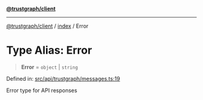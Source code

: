 [**@trustgraph/client**](../../README.md)

***

[@trustgraph/client](../../README.md) / [index](../README.md) / Error

# Type Alias: Error

> **Error** = `object` \| `string`

Defined in: [src/api/trustgraph/messages.ts:19](https://github.com/trustgraph-ai/trustgraph-ts-client/blob/24d0d0886a310c1fecf9e6fc95cd3a24cf32c92e/src/api/trustgraph/messages.ts#L19)

Error type for API responses
